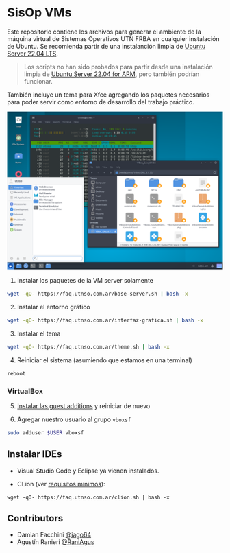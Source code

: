 # SisOp VMs

Este repositorio contiene los archivos para generar el ambiente de la máquina virtual de Sistemas Operativos UTN FRBA en cualquier instalación de Ubuntu. Se recomienda partir de una instalanción limpia de [Ubuntu Server 22.04 LTS](https://ubuntu.com/download/server).

> Los scripts no han sido probados para partir desde una instalación limpia de [Ubuntu Server 22.04 for ARM](https://ubuntu.com/download/server/arm), pero también podrían funcionar.

También incluye un tema para Xfce agregando los paquetes necesarios para poder servir como entorno de desarrollo del trabajo práctico.

![result](.img/result.png)

1. Instalar los paquetes de la VM server solamente

```bash
wget -qO- https://faq.utnso.com.ar/base-server.sh | bash -x
```

2. Instalar el entorno gráfico

```bash
wget -qO- https://faq.utnso.com.ar/interfaz-grafica.sh | bash -x
```

3. Instalar el tema

```bash
wget -qO- https://faq.utnso.com.ar/theme.sh | bash -x
```

4. Reiniciar el sistema (asumiendo que estamos en una terminal)
```bash
reboot
```

### VirtualBox

5. [Instalar las guest additions](https://faq.utnso.com.ar/guest-additions) y reiniciar de nuevo

6. Agregar nuestro usuario al grupo `vboxsf`

```bash
sudo adduser $USER vboxsf
```

## Instalar IDEs

- Visual Studio Code y Eclipse ya vienen instalados.

- CLion (ver [requisitos mínimos]):
```
wget -qO- https://faq.utnso.com.ar/clion.sh | bash -x
```

[requisitos mínimos]: https://www.jetbrains.com/help/clion/installation-guide.html

## Contributors

- Damian Facchini [@iago64](https://github.com/iago64)
- Agustín Ranieri [@RaniAgus](https://github.com/RaniAgus)
